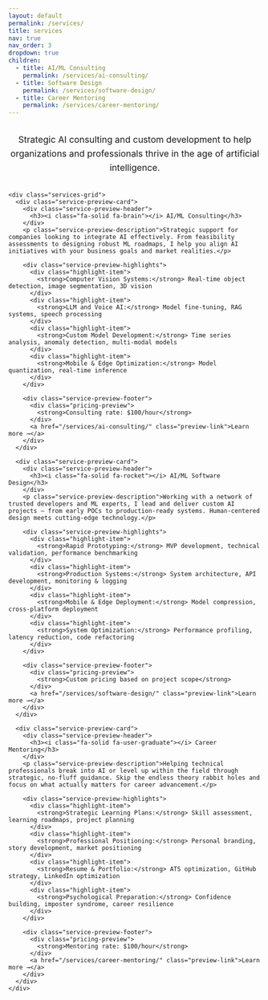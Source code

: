 ```yaml
---
layout: default
permalink: /services/
title: services
nav: true
nav_order: 3
dropdown: true
children:
  - title: AI/ML Consulting
    permalink: /services/ai-consulting/
  - title: Software Design
    permalink: /services/software-design/
  - title: Career Mentoring
    permalink: /services/career-mentoring/
---
```


<div class="post">
  <div class="services-overview">
    <h1 class="visually-hidden">Services</h1>
    <p class="service-description">Strategic AI consulting and custom development to help organizations and professionals thrive in the age of artificial intelligence.</p>
    
    <div class="services-grid">
      <div class="service-preview-card">
        <div class="service-preview-header">
          <h3><i class="fa-solid fa-brain"></i> AI/ML Consulting</h3>
        </div>
        <p class="service-preview-description">Strategic support for companies looking to integrate AI effectively. From feasibility assessments to designing robust ML roadmaps, I help you align AI initiatives with your business goals and market realities.</p>
        
        <div class="service-preview-highlights">
          <div class="highlight-item">
            <strong>Computer Vision Systems:</strong> Real-time object detection, image segmentation, 3D vision
          </div>
          <div class="highlight-item">
            <strong>LLM and Voice AI:</strong> Model fine-tuning, RAG systems, speech processing
          </div>
          <div class="highlight-item">
            <strong>Custom Model Development:</strong> Time series analysis, anomaly detection, multi-modal models
          </div>
          <div class="highlight-item">
            <strong>Mobile & Edge Optimization:</strong> Model quantization, real-time inference
          </div>
        </div>
        
        <div class="service-preview-footer">
          <div class="pricing-preview">
            <strong>Consulting rate: $100/hour</strong>
          </div>
          <a href="/services/ai-consulting/" class="preview-link">Learn more →</a>
        </div>
      </div>
      
      <div class="service-preview-card">
        <div class="service-preview-header">
          <h3><i class="fa-solid fa-rocket"></i> AI/ML Software Design</h3>
        </div>
        <p class="service-preview-description">Working with a network of trusted developers and ML experts, I lead and deliver custom AI projects — from early POCs to production-ready systems. Human-centered design meets cutting-edge technology.</p>
        
        <div class="service-preview-highlights">
          <div class="highlight-item">
            <strong>Rapid Prototyping:</strong> MVP development, technical validation, performance benchmarking
          </div>
          <div class="highlight-item">
            <strong>Production Systems:</strong> System architecture, API development, monitoring & logging
          </div>
          <div class="highlight-item">
            <strong>Mobile & Edge Deployment:</strong> Model compression, cross-platform deployment
          </div>
          <div class="highlight-item">
            <strong>System Optimization:</strong> Performance profiling, latency reduction, code refactoring
          </div>
        </div>
        
        <div class="service-preview-footer">
          <div class="pricing-preview">
            <strong>Custom pricing based on project scope</strong>
          </div>
          <a href="/services/software-design/" class="preview-link">Learn more →</a>
        </div>
      </div>
      
      <div class="service-preview-card">
        <div class="service-preview-header">
          <h3><i class="fa-solid fa-user-graduate"></i> Career Mentoring</h3>
        </div>
        <p class="service-preview-description">Helping technical professionals break into AI or level up within the field through strategic, no-fluff guidance. Skip the endless theory rabbit holes and focus on what actually matters for career advancement.</p>
        
        <div class="service-preview-highlights">
          <div class="highlight-item">
            <strong>Strategic Learning Plans:</strong> Skill assessment, learning roadmaps, project planning
          </div>
          <div class="highlight-item">
            <strong>Professional Positioning:</strong> Personal branding, story development, market positioning
          </div>
          <div class="highlight-item">
            <strong>Resume & Portfolio:</strong> ATS optimization, GitHub strategy, LinkedIn optimization
          </div>
          <div class="highlight-item">
            <strong>Psychological Preparation:</strong> Confidence building, imposter syndrome, career resilience
          </div>
        </div>
        
        <div class="service-preview-footer">
          <div class="pricing-preview">
            <strong>Mentoring rate: $100/hour</strong>
          </div>
          <a href="/services/career-mentoring/" class="preview-link">Learn more →</a>
        </div>
      </div>
    </div>
  </div>
</div>

<style>
.visually-hidden {
  position: absolute !important;
  width: 1px !important;
  height: 1px !important;
  padding: 0 !important;
  margin: -1px !important;
  overflow: hidden !important;
  clip: rect(0, 0, 0, 0) !important;
  white-space: nowrap !important;
  border: 0 !important;
}

.services-overview {
  margin: 2rem 0;
}

.service-description {
  color: var(--global-text-color-light);
  font-size: 1.1rem;
  margin-bottom: 2rem;
  line-height: 1.6;
  text-align: center;
}

.services-grid {
  display: grid;
  grid-template-columns: 1fr;
  gap: 2rem;
  margin-top: 2rem;
}

.service-preview-card {
  background-color: var(--global-bg-color);
  border-radius: 8px;
  box-shadow: var(--global-card-shadow, 0 4px 12px rgba(0, 0, 0, 0.08));
  padding: 2rem;
  transition: box-shadow 0.3s ease;
  border: 1px solid var(--global-divider-color);
}

.service-preview-card:hover {
  box-shadow: var(--global-card-shadow-hover, 0 6px 16px rgba(0, 0, 0, 0.12));
}

.service-preview-header h3 {
  color: var(--global-theme-color);
  margin: 0 0 1rem 0;
  font-size: 1.4rem;
  display: flex;
  align-items: center;
}

.service-preview-header h3 i {
  margin-right: 0.75rem;
}

.service-preview-description {
  color: var(--global-text-color);
  margin-bottom: 1.5rem;
  font-size: 1rem;
  line-height: 1.6;
}

.service-preview-highlights {
  margin-bottom: 1.5rem;
}

.highlight-item {
  color: var(--global-text-color-light);
  margin-bottom: 0.75rem;
  padding-left: 1rem;
  border-left: 2px solid var(--global-theme-color);
  font-size: 0.9rem;
  line-height: 1.4;
}

.highlight-item:last-child {
  margin-bottom: 0;
}

.highlight-item strong {
  color: var(--global-text-color);
}

.service-preview-footer {
  display: flex;
  justify-content: space-between;
  align-items: center;
  padding-top: 1rem;
  border-top: 1px solid var(--global-divider-color);
}

.pricing-preview {
  color: var(--global-theme-color);
  font-size: 0.9rem;
}

.preview-link {
  color: var(--global-theme-color);
  text-decoration: none;
  font-weight: 500;
  padding: 0.5rem 1rem;
  border: 1px solid var(--global-theme-color);
  border-radius: 20px;
  transition: all 0.3s ease;
}

.preview-link:hover {
  background: var(--global-theme-color);
  color: var(--global-bg-color);
  text-decoration: none;
}

@media (max-width: 768px) {
  .service-preview-footer {
    flex-direction: column;
    gap: 1rem;
    align-items: stretch;
  }
  
  .preview-link {
    text-align: center;
  }
}
</style>